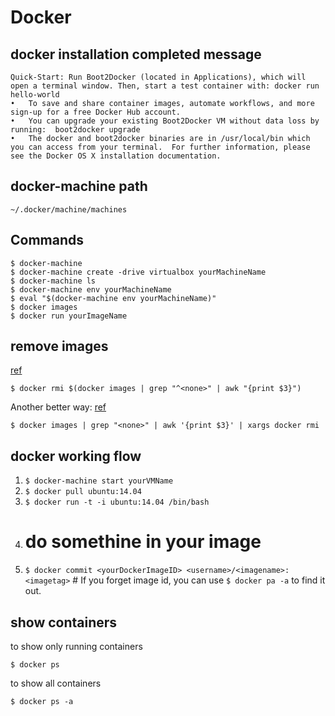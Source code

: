 # Docker

## docker installation completed message
```
Quick-Start: Run Boot2Docker (located in Applications), which will open a terminal window. Then, start a test container with: docker run hello-world
•	To save and share container images, automate workflows, and more sign-up for a free Docker Hub account.
•	You can upgrade your existing Boot2Docker VM without data loss by running:  boot2docker upgrade
•	The docker and boot2docker binaries are in /usr/local/bin which you can access from your terminal.  For further information, please see the Docker OS X installation documentation.
```

## docker-machine path
`~/.docker/machine/machines`

## Commands
    $ docker-machine
    $ docker-machine create -drive virtualbox yourMachineName
    $ docker-machine ls
    $ docker-machine env yourMachineName
    $ eval "$(docker-machine env yourMachineName)"
    $ docker images
    $ docker run yourImageName
    
## remove <none> images
[ref](http://jimhoskins.com/2013/07/27/remove-untagged-docker-images.html)
```shell
$ docker rmi $(docker images | grep "^<none>" | awk "{print $3}")
```
Another better way: [ref](http://stackoverflow.com/questions/17236796/how-to-remove-old-docker-containers)
```
$ docker images | grep "<none>" | awk '{print $3}' | xargs docker rmi
```

## docker working flow
1. `$ docker-machine start yourVMName`
2. `$ docker pull ubuntu:14.04`
3. `$ docker run -t -i ubuntu:14.04 /bin/bash`
4. # do somethine in your image
5. `$ docker commit <yourDockerImageID> <username>/<imagename>:<imagetag>` # If you forget image id, you can use `$ docker pa -a` to find it out.

## show containers
to show only running containers
```shell
$ docker ps
```
to show all containers
```shell
$ docker ps -a
```
